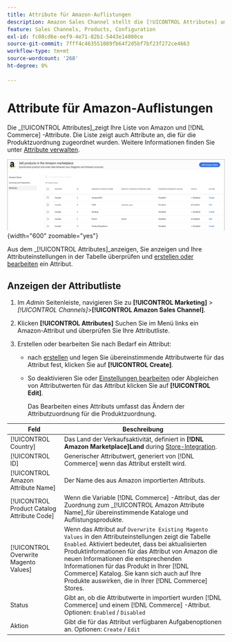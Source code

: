 ```yaml
---
title: Attribute für Amazon-Auflistungen
description: Amazon Sales Channel stellt die [!UICONTROL Attributes] um die Liste der Amazon- und Commerce-Attribute und ihre Zuordnung für die Produktzuordnung zu überwachen.
feature: Sales Channels, Products, Configuration
exl-id: fc08cd6e-eef9-4e71-82b1-5443e14800ce
source-git-commit: 7fff4c463551089fb64f2d5bf7bf23f272ce4663
workflow-type: tm+mt
source-wordcount: '268'
ht-degree: 0%

---
```


# Attribute für Amazon-Auflistungen

Die _[!UICONTROL Attributes]_zeigt Ihre Liste von Amazon und [!DNL Commerce] -Attribute. Die Liste zeigt auch Attribute an, die für die Produktzuordnung zugeordnet wurden. Weitere Informationen finden Sie unter [Attribute verwalten](./managing-attributes.md).

![Attributansicht](assets/amazon-attributes-view.png){width="600" zoomable="yes"}

Aus dem _[!UICONTROL Attributes]_anzeigen, Sie anzeigen und Ihre Attributeinstellungen in der Tabelle überprüfen und [erstellen oder bearbeiten](./creating-attributes.md) ein Attribut.

## Anzeigen der Attributliste

1. Im _Admin_ Seitenleiste, navigieren Sie zu **[!UICONTROL Marketing]** > _[!UICONTROL Channels]_>**[!UICONTROL Amazon Sales Channel]**.

1. Klicken **[!UICONTROL Attributes]** Suchen Sie im Menü links ein Amazon-Attribut und überprüfen Sie Ihre Attributliste.

1. Erstellen oder bearbeiten Sie nach Bedarf ein Attribut:

   - nach [erstellen](./creating-attributes.md#create-an-attribute) und legen Sie übereinstimmende Attributwerte für das Attribut fest, klicken Sie auf **[!UICONTROL Create]**.

   - So deaktivieren Sie oder [Einstellungen bearbeiten](./creating-attributes.md#edit-an-attribute) oder Abgleichen von Attributwerten für das Attribut klicken Sie auf **[!UICONTROL Edit]**.

     Das Bearbeiten eines Attributs umfasst das Ändern der Attributzuordnung für die Produktzuordnung.

| Feld | Beschreibung |
|---------------------------------------------|---------------------------------------------------------------------------------------------------------------------------------------------------------------------------------------------------------------------------------------------------------------------------------------------------------------------------------------------------------------------------------------------------------------------|
| [!UICONTROL Country] | Das Land der Verkaufsaktivität, definiert in  **[!DNL Amazon Marketplace]Land** during [Store-Integration](./store-integration.md). |
| [!UICONTROL ID] | Generischer Attributwert, generiert von [!DNL Commerce] wenn das Attribut erstellt wird. |
| [!UICONTROL Amazon Attribute Name] | Der Name des aus Amazon importierten Attributs. |
| [!UICONTROL Product Catalog Attribute Code] | Wenn die Variable [!DNL Commerce] -Attribut, das der Zuordnung zum _[!UICONTROL Amazon Attribute Name]_für übereinstimmende Kataloge und Auflistungsprodukte. |
| [!UICONTROL Overwrite Magento Values] | Wenn das Attribut auf `Overwrite Existing Magento Values` in den Attributeinstellungen zeigt die Tabelle `Enabled`. Aktiviert bedeutet, dass bei aktualisierten Produktinformationen für das Attribut von Amazon die neuen Informationen die entsprechenden Informationen für das Produkt in Ihrer [!DNL Commerce] Katalog. Sie kann sich auch auf Ihre Produkte auswirken, die in Ihrer [!DNL Commerce] Stores. |
| Status | Gibt an, ob die Attributwerte in importiert wurden [!DNL Commerce] und einem [!DNL Commerce] -Attribut. Optionen: `Enabled` / `Disabled` |
| Aktion | Gibt die für das Attribut verfügbaren Aufgabenoptionen an. Optionen: `Create` / `Edit` |
